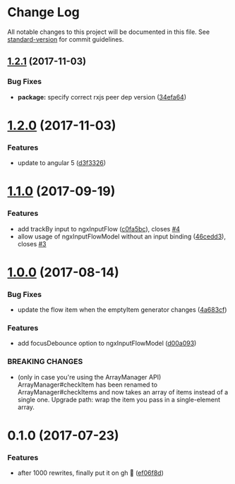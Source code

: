 # Change Log

All notable changes to this project will be documented in this file. See [standard-version](https://github.com/conventional-changelog/standard-version) for commit guidelines.

<a name="1.2.1"></a>
## [1.2.1](https://github.com/jeysal/ngx-input-flow/compare/1.2.0...1.2.1) (2017-11-03)


### Bug Fixes

* **package:** specify correct rxjs peer dep version ([34efa64](https://github.com/jeysal/ngx-input-flow/commit/34efa64))



<a name="1.2.0"></a>
# [1.2.0](https://github.com/jeysal/ngx-input-flow/compare/1.1.0...1.2.0) (2017-11-03)


### Features

* update to angular 5 ([d3f3326](https://github.com/jeysal/ngx-input-flow/commit/d3f3326))



<a name="1.1.0"></a>
# [1.1.0](https://github.com/jeysal/ngx-input-flow/compare/1.0.0...1.1.0) (2017-09-19)


### Features

* add trackBy input to ngxInputFlow ([c0fa5bc](https://github.com/jeysal/ngx-input-flow/commit/c0fa5bc)), closes [#4](https://github.com/jeysal/ngx-input-flow/issues/4)
* allow usage of ngxInputFlowModel without an input binding ([46cedd3](https://github.com/jeysal/ngx-input-flow/commit/46cedd3)), closes [#3](https://github.com/jeysal/ngx-input-flow/issues/3)



<a name="1.0.0"></a>
# [1.0.0](https://github.com/jeysal/ngx-input-flow/compare/0.1.0...1.0.0) (2017-08-14)


### Bug Fixes

* update the flow item when the emptyItem generator changes ([4a683cf](https://github.com/jeysal/ngx-input-flow/commit/4a683cf))


### Features

* add focusDebounce option to ngxInputFlowModel ([d00a093](https://github.com/jeysal/ngx-input-flow/commit/d00a093))


### BREAKING CHANGES

* (only in case you're using the ArrayManager API)
ArrayManager#checkItem has been renamed to
ArrayManager#checkItems and now takes an array of items
instead of a single one.
Upgrade path: wrap the item you pass in a single-element array.



<a name="0.1.0"></a>
# 0.1.0 (2017-07-23)


### Features

* after 1000 rewrites, finally put it on gh 🎉 ([ef06f8d](https://github.com/jeysal/ngx-input-flow/commit/ef06f8d))
